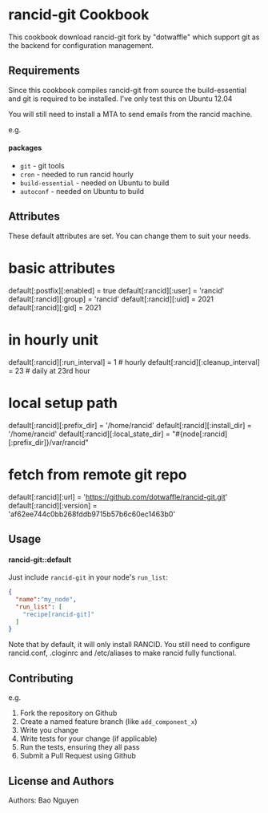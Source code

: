 rancid-git Cookbook
===================
This cookbook download rancid-git fork by "dotwaffle" which support git as the
backend for configuration management.

Requirements
------------
Since this cookbook compiles rancid-git from source the build-essential and git
is required to be installed. I've only test this on Ubuntu 12.04

You will still need to install a MTA to send emails from the rancid machine.

e.g.
#### packages
- `git` - git tools
- `cron` - needed to run rancid hourly
- `build-essential` - needed on Ubuntu to build
- `autoconf` - needed on Ubuntu to build

Attributes
----------

These default attributes are set. You can change them to suit your needs.

# basic attributes
default[:postfix][:enabled] = true
default[:rancid][:user] = 'rancid'
default[:rancid][:group] = 'rancid'
default[:rancid][:uid] = 2021
default[:rancid][:gid] = 2021

# in hourly unit
default[:rancid][:run_interval] = 1       # hourly
default[:rancid][:cleanup_interval] = 23  # daily at 23rd hour

# local setup path
default[:rancid][:prefix_dir] = '/home/rancid'
default[:rancid][:install_dir] = '/home/rancid'
default[:rancid][:local_state_dir] = "#{node[:rancid][:prefix_dir]}/var/rancid"

# fetch from remote git repo
default[:rancid][:url] = 'https://github.com/dotwaffle/rancid-git.git'
default[:rancid][:version] = 'af62ee744c0bb268fddb9715b57b6c60ec1463b0'

Usage
-----
#### rancid-git::default
Just include `rancid-git` in your node's `run_list`:

```json
{
  "name":"my_node",
  "run_list": [
    "recipe[rancid-git]"
  ]
}
```
Note that by default, it will only install RANCID. You still need to configure
rancid.conf, .cloginrc and /etc/aliases to make rancid fully functional.

Contributing
------------

e.g.
1. Fork the repository on Github
2. Create a named feature branch (like `add_component_x`)
3. Write you change
4. Write tests for your change (if applicable)
5. Run the tests, ensuring they all pass
6. Submit a Pull Request using Github

License and Authors
-------------------

Authors: Bao Nguyen
